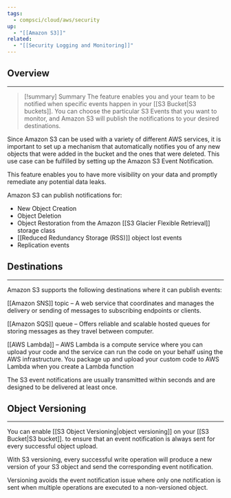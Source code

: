```yaml
---
tags:
  - compsci/cloud/aws/security
up:
  - "[[Amazon S3]]"
related:
  - "[[Security Logging and Monitoring]]"
---
```

## Overview
___
>[!summary] Summary
>The feature enables you and your team to be notified when specific events happen in your [[S3 Bucket|S3 buckets]]. You can choose the particular S3 Events that you want to monitor, and Amazon S3 will publish the notifications to your desired destinations. 

Since Amazon S3 can be used with a variety of different AWS services, it is important to set up a mechanism that automatically notifies you of any new objects that were added in the bucket and the ones that were deleted. This use case can be fulfilled by setting up the Amazon S3 Event Notification.

This feature enables you to have more visibility on your data and promptly remediate any potential data leaks. 

Amazon S3 can publish notifications for:

- New Object Creation
- Object Deletion
- Object Restoration from the Amazon [[S3 Glacier Flexible Retrieval]] storage class
- [[Reduced Redundancy Storage (RSS)]] object lost events
- Replication events

## Destinations
___
Amazon S3 supports the following destinations where it can publish events:

[[Amazon SNS]] topic – A web service that coordinates and manages the delivery or sending of messages to subscribing endpoints or clients.

[[Amazon SQS]] queue – Offers reliable and scalable hosted queues for storing messages as they travel between computer.

[[AWS Lambda]] – AWS Lambda is a compute service where you can upload your code and the service can run the code on your behalf using the AWS infrastructure. You package up and upload your custom code to AWS Lambda when you create a Lambda function

The S3 event notifications are usually transmitted within seconds and are designed to be delivered at least once. 

## Object Versioning
___
You can enable [[S3 Object Versioning|object versioning]] on your [[S3 Bucket|S3 bucket]]. to ensure that an event notification is always sent for every successful object upload. 

With S3 versioning, every successful write operation will produce a new version of your S3 object and send the corresponding event notification. 

Versioning avoids the event notification issue where only one notification is sent when multiple operations are executed to a non-versioned object. 

